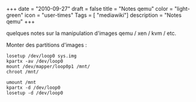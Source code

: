 +++
date = "2010-09-27"
draft = false
title = "Notes qemu"
color = "light-green"
icon = "user-times"
Tags = [ "mediawiki"]
description = "Notes qemu"
+++

quelques notes sur la manipulation d'images qemu / xen / kvm / etc.

Monter des partitions d'images :

    losetup /dev/loop0 sys.img
    kpartx -av /dev/loop0
    mount /dev/mapper/loop0p1 /mnt/
    chroot /mnt/
    
    umount /mnt
    kpartx -d /dev/loop0
    losetup -d /dev/loop0
